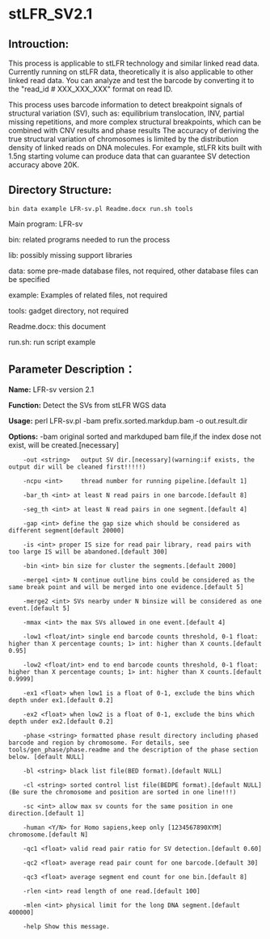 # stLFR_SV2.1

## Introuction:

This process is applicable to stLFR technology and similar linked read data. Currently running on stLFR data, theoretically it is also applicable to other linked read data. You can analyze and test the barcode by converting it to the "read_id # XXX_XXX_XXX" format on read ID.

This process uses barcode information to detect breakpoint signals of structural variation (SV), such as: equilibrium translocation, INV, partial missing repetitions, and more complex structural breakpoints, which can be combined with CNV results and phase results The accuracy of deriving the true structural variation of chromosomes is limited by the distribution density of linked reads on DNA molecules. For example, stLFR kits built with 1.5ng starting volume can produce data that can guarantee SV detection accuracy above 20K.

## Directory Structure:
```
bin data example LFR-sv.pl Readme.docx run.sh tools
```

Main program: LFR-sv

bin: related programs needed to run the process

lib: possibly missing support libraries

data: some pre-made database files, not required, other database files can be specified

example: Examples of related files, not required

tools: gadget directory, not required

Readme.docx: this document

run.sh: run script example

## Parameter Description：

**Name:**
        LFR-sv
        version 2.1
 
**Function:**
        Detect the SVs from stLFR WGS data
        
**Usage:**
        perl LFR-sv.pl -bam prefix.sorted.markdup.bam -o out.result.dir
        
**Options:**
        -bam <string>   original sorted and markduped bam file,if the index dose not exist, will be created.[necessary]
        
        -out <string>   output SV dir.[necessary](warning:if exists, the output dir will be cleaned first!!!!!)
        
        -ncpu <int>     thread number for running pipeline.[default 1]
        
        -bar_th <int> at least N read pairs in one barcode.[default 8]
        
        -seg_th <int> at least N read pairs in one segment.[default 4]
        
        -gap <int> define the gap size which should be considered as different segment[default 20000]
        
        -is <int> proper IS size for read pair library, read pairs with too large IS will be abandoned.[default 300]
        
        -bin <int> bin size for cluster the segments.[default 2000]
        
        -merge1 <int> N continue outline bins could be considered as the same break point and will be merged into one evidence.[default 5]
        
        -merge2 <int> SVs nearby under N binsize will be considered as one event.[default 5]
        
        -mmax <int> the max SVs allowed in one event.[default 4]
        
        -low1 <float/int> single end barcode counts threshold, 0-1 float: higher than X percentage counts; 1> int: higher than X counts.[default 0.95]
        
        -low2 <float/int> end to end barcode counts threshold, 0-1 float: higher than X percentage counts; 1> int: higher than X counts.[default 0.9999]
        
        -ex1 <float> when low1 is a float of 0-1, exclude the bins which depth under ex1.[default 0.2]
        
        -ex2 <float> when low2 is a float of 0-1, exclude the bins which depth under ex2.[default 0.2]
        
        -phase <string> formatted phase result directory including phased barcode and region by chromosome. For details, see tools/gen_phase/phase.readme and the description of the phase section below. [default NULL]
        
        -bl <string> black list file(BED format).[default NULL]
        
        -cl <string> sorted control list file(BEDPE format).[default NULL](Be sure the chromosome and position are sorted in one line!!!)
        
        -sc <int> allow max sv counts for the same position in one direction.[default 1]
        
        -human <Y/N> for Homo sapiens,keep only [1234567890XYM] chromosome.[default N]
        
        -qc1 <float> valid read pair ratio for SV detection.[default 0.60]
        
        -qc2 <float> average read pair count for one barcode.[default 30]
        
        -qc3 <float> average segment end count for one bin.[default 8]
        
        -rlen <int> read length of one read.[default 100]
        
        -mlen <int> physical limit for the long DNA segment.[default 400000]
        
        -help Show this message.
